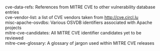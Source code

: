 cve-data-refs: References from MITRE CVE to other vulnerability database entries  
cve-vendor-list: a list of CVE vendors taken from <http://cve.circl.lu>    
misc-apache-osvdbs: Various OSVDB identifiers associated with Apache projects  
mitre-cve-candidates: All MITRE CVE identifier candidates yet to be reviewed  
mitre-cwe-glossary: A glossary of jargon used within MITRE CVE releases  
